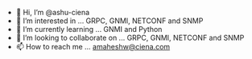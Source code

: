 - 👋 Hi, I’m @ashu-ciena
- 👀 I’m interested in ... GRPC, GNMI, NETCONF and SNMP 
- 🌱 I’m currently learning ... GNMI and Python
- 💞️ I’m looking to collaborate on ... GRPC, GNMI, NETCONF and SNMP
- 📫 How to reach me ... amaheshw@ciena.com

<!---
ashu-ciena/ashu-ciena is a ✨ special ✨ repository because its `README.md` (this file) appears on your GitHub profile.
You can click the Preview link to take a look at your changes.
--->
